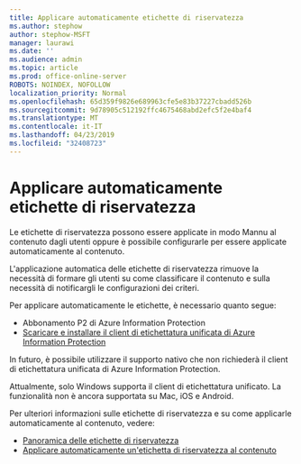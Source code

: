 ```yaml
---
title: Applicare automaticamente etichette di riservatezza
ms.author: stephow
author: stephow-MSFT
manager: laurawi
ms.date: ''
ms.audience: admin
ms.topic: article
ms.prod: office-online-server
ROBOTS: NOINDEX, NOFOLLOW
localization_priority: Normal
ms.openlocfilehash: 65d359f9826e689963cfe5e83b37227cbadd526b
ms.sourcegitcommit: 9d78905c512192ffc4675468abd2efc5f2e4baf4
ms.translationtype: MT
ms.contentlocale: it-IT
ms.lasthandoff: 04/23/2019
ms.locfileid: "32408723"
---
```

# <a name="auto-apply-sensitivity-labels"></a>Applicare automaticamente etichette di riservatezza

Le etichette di riservatezza possono essere applicate in modo Mannu al contenuto dagli utenti oppure è possibile configurarle per essere applicate automaticamente al contenuto.

L'applicazione automatica delle etichette di riservatezza rimuove la necessità di formare gli utenti su come classificare il contenuto e sulla necessità di notificargli le configurazioni dei criteri.

Per applicare automaticamente le etichette, è necessario quanto segue:

- Abbonamento P2 di Azure Information Protection
- [Scaricare e installare il client di etichettatura unificata di Azure Information Protection](https://docs.microsoft.com/en-us/azure/information-protection/rms-client/install-unifiedlabelingclient-app)

In futuro, è possibile utilizzare il supporto nativo che non richiederà il client di etichettatura unificata di Azure Information Protection.

Attualmente, solo Windows supporta il client di etichettatura unificato.  La funzionalità non è ancora supportata su Mac, iOS e Android.

Per ulteriori informazioni sulle etichette di riservatezza e su come applicarle automaticamente al contenuto, vedere:

- [Panoramica delle etichette di riservatezza](https://docs.microsoft.com/en-us/office365/securitycompliance/sensitivity-labels)
- [Applicare automaticamente un'etichetta di riservatezza al contenuto](https://docs.microsoft.com/en-us/office365/securitycompliance/apply_sensitivity_label_automatically)